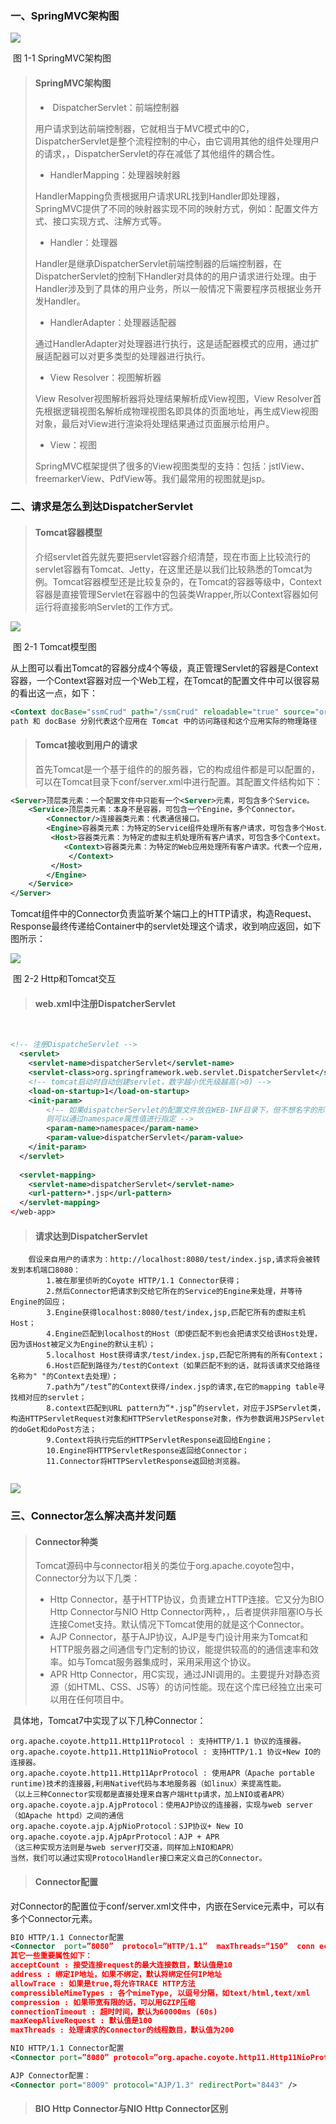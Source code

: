 ### 一、SpringMVC架构图

![](/images/springMVC架构图.png)

​																		图 1-1 SpringMVC架构图

> #### SpringMVC架构图
>
> - ​	DispatcherServlet：前端控制器
>
> 用户请求到达前端控制器，它就相当于MVC模式中的C，DispatcherServlet是整个流程控制的中心，由它调用其他的组件处理用户的请求，，DispatcherServlet的存在减低了其他组件的耦合性。
>
> - HandlerMapping：处理器映射器
>
> HandlerMapping负责根据用户请求URL找到Handler即处理器，SpringMVC提供了不同的映射器实现不同的映射方式，例如：配置文件方式、接口实现方式、注解方式等。
>
> - Handler：处理器
>
> Handler是继承DispatcherServlet前端控制器的后端控制器，在DispatcherServlet的控制下Handler对具体的的用户请求进行处理。由于Handler涉及到了具体的用户业务，所以一般情况下需要程序员根据业务开发Handler。
>
> - HandlerAdapter：处理器适配器
>
> 通过HandlerAdapter对处理器进行执行，这是适配器模式的应用，通过扩展适配器可以对更多类型的处理器进行执行。
>
> - View Resolver：视图解析器
>
> View Resolver视图解析器将处理结果解析成View视图，View Resolver首先根据逻辑视图名解析成物理视图名即具体的页面地址，再生成View视图对象，最后对View进行渲染将处理结果通过页面展示给用户。
>
> - View：视图
>
> SpringMVC框架提供了很多的View视图类型的支持：包括：jstlView、freemarkerView、PdfView等。我们最常用的视图就是jsp。

[](https://blog.csdn.net/qq_42780864/article/details/81461306)

### 二、请求是怎么到达DispatcherServlet

> #### Tomcat容器模型
>
> ​	介绍servlet首先就先要把servlet容器介绍清楚，现在市面上比较流行的servlet容器有Tomcat、Jetty，在这里还是以我们比较熟悉的Tomcat为例。Tomcat容器模型还是比较复杂的，在Tomcat的容器等级中，Context容器是直接管理Servlet在容器中的包装类Wrapper,所以Context容器如何运行将直接影响Servlet的工作方式。

![](/images/Tomcat容器模型.png)

​																		图 2-1 Tomcat模型图

​	从上图可以看出Tomcat的容器分成4个等级，真正管理Servlet的容器是Context容器，一个Context容器对应一个Web工程，在Tomcat的配置文件中可以很容易的看出这一点，如下：

```xml
<Context docBase="ssmCrud" path="/ssmCrud" reloadable="true" source="org.eclipse.jst.jee.server:ssmCrud"/></Host>
path 和 docBase 分别代表这个应用在 Tomcat 中的访问路径和这个应用实际的物理路径
```

[](https://www.ibm.com/developerworks/cn/java/j-lo-servlet/)

> #### Tomcat接收到用户的请求
>
> ​	首先Tomcat是一个基于组件的的服务器，它的构成组件都是可以配置的，可以在Tomcat目录下conf/server.xml中进行配置。其配置文件结构如下：

```xml
<Server>顶层类元素：一个配置文件中只能有一个<Server>元素，可包含多个Service。
	<Service>顶层类元素：本身不是容器，可包含一个Engine，多个Connector。
    	<Connector/>连接器类元素：代表通信接口。
    	<Engine>容器类元素：为特定的Service组件处理所有客户请求，可包含多个Host。engine为顶层		Container
      	 <Host>容器类元素：为特定的虚拟主机处理所有客户请求，可包含多个Context。
          	<Context>容器类元素：为特定的Web应用处理所有客户请求。代表一个应用，包含多个Wrapper（封装了servlet）
         	 </Context>
         </Host>
    	</Engine>
	</Service>
</Server>
```

​	Tomcat组件中的Connector负责监听某个端口上的HTTP请求，构造Request、Response最终传递给Container中的servlet处理这个请求，收到响应返回，如下图所示：

![](/images/http和Tomcat交互.png)

​																图 2-2 Http和Tomcat交互

> #### web.xml中注册DispatcherServlet

​	

```xml
<!-- 注册DispatcheServlet -->
  <servlet>
  	<servlet-name>dispatcherServlet</servlet-name>
  	<servlet-class>org.springframework.web.servlet.DispatcherServlet</servlet-class>
  	<!-- tomcat启动时自动创建servlet，数字越小优先级越高(>0) -->
  	<load-on-startup>1</load-on-startup>
    <init-param>
  		<!-- 如果dispatcherServlet的配置文件放在WEB-INF目录下，但不想名字的形式为*-servlet.xml,
  		则可以通过namespace属性值进行指定 -->
  		<param-name>namespace</param-name>
  		<param-value>dispatcherServlet</param-value>
  	</init-param>
  </servlet>
  
  <servlet-mapping>
  	<servlet-name>dispatcherServlet</servlet-name>
  	<url-pattern>*.jsp</url-pattern>
  </servlet-mapping>
</web-app>
```

> #### 请求达到DispatcherServlet

```
	假设来自用户的请求为：http://localhost:8080/test/index.jsp,请求将会被转发到本机端口8080：
		1.被在那里侦听的Coyote HTTP/1.1 Connector获得；
		2.然后Connector把请求到交给它所在的Service的Engine来处理，并等待Engine的回应；
		3.Engine获得localhost:8080/test/index,jsp,匹配它所有的虚拟主机Host；
		4.Engine匹配到localhost的Host（即使匹配不到也会把请求交给该Host处理，因为该Host被定义为Engine的默认主机）；
		5.localhost Host获得请求/test/index.jsp,匹配它所拥有的所有Context；
		6.Host匹配到路径为/test的Context（如果匹配不到的话，就将该请求交给路径名称为" "的Context去处理）；
		7.path为“/test”的Context获得/index.jsp的请求,在它的mapping table寻找相对应的servlet；
		8.context匹配到URL pattern为“*.jsp”的servlet，对应于JSPServlet类，构造HTTPServletRequest对象和HTTPServletResponse对象，作为参数调用JSPServlet的doGet和doPost方法；
		9.Context将执行完后的HTTPServletResponse返回给Engine；
		10.Engine将HTTPServletResponse返回给Connector；
		11.Connector将HTTPServletResponse返回给浏览器。
		
```

![](/images/Tomcat和MVC.png)

### 三、Connector怎么解决高并发问题

> #### Connector种类
>
> ​	Tomcat源码中与connector相关的类位于org.apache.coyote包中，Connector分为以下几类：
>
> - Http Connector，基于HTTP协议，负责建立HTTP连接。它又分为BIO Http Connector与NIO Http Connector两种，，后者提供非阻塞IO与长连接Comet支持。默认情况下Tomcat使用的就是这个Connector。
> - AJP Connector，基于AJP协议，AJP是专门设计用来为Tomcat和HTTP服务器之间通信专门定制的协议，能提供较高的的通信速率和效率。如与Tomcat服务器集成时，采用采用这个协议。
> - APR Http Connector，用C实现，通过JNI调用的。主要提升对静态资源（如HTML、CSS、JS等）的访问性能。现在这个库已经独立出来可以用在任何项目中。

​	具体地，Tomcat7中实现了以下几种Connector：

```
org.apache.coyote.http11.Http11Protocol : 支持HTTP/1.1 协议的连接器。
org.apache.coyote.http11.Http11NioProtocol : 支持HTTP/1.1 协议+New IO的连接器。
org.apache.coyote.http11.Http11AprProtocol : 使用APR（Apache portable runtime)技术的连接器,利用Native代码与本地服务器（如linux）来提高性能。
（以上三种Connector实现都是直接处理来自客户端Http请求，加上NIO或者APR）
org.apache.coyote.ajp.AjpProtocol：使用AJP协议的连接器，实现与web server（如Apache httpd）之间的通信
org.apache.coyote.ajp.AjpNioProtocol：SJP协议+ New IO
org.apache.coyote.ajp.AjpAprProtocol：AJP + APR
（这三种实现方法则是与web server打交道，同样加上NIO和APR）
当然，我们可以通过实现ProtocolHandler接口来定义自己的Connector。
```

> #### Connector配置

​	对Connector的配置位于conf/server.xml文件中，内嵌在Service元素中，可以有多个Connector元素。

```xml
BIO HTTP/1.1 Connector配置
<Connector  port=”8080”  protocol=”HTTP/1.1”  maxThreads=”150”  conn ectionTimeout=”20000”   redirectPort=”8443” />
其它一些重要属性如下：
acceptCount : 接受连接request的最大连接数目，默认值是10
address : 绑定IP地址，如果不绑定，默认将绑定任何IP地址
allowTrace : 如果是true,将允许TRACE HTTP方法
compressibleMimeTypes : 各个mimeType, 以逗号分隔，如text/html,text/xml
compression : 如果带宽有限的话，可以用GZIP压缩
connectionTimeout : 超时时间，默认为60000ms (60s)
maxKeepAliveRequest : 默认值是100
maxThreads : 处理请求的Connector的线程数目，默认值为200
```

```xml
NIO HTTP/1.1 Connector配置
<Connector port=”8080” protocol=”org.apache.coyote.http11.Http11NioProtocol” maxThreads=”150” connectionTimeout=”20000” redirectPort=”8443”/>
```

```xml
AJP Connector配置：
<Connector port="8009" protocol="AJP/1.3" redirectPort="8443" />
```

> #### BIO Http Connector与NIO Http Connector区别

